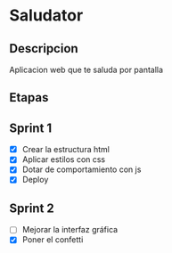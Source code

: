 # Saludator

##  Descripcion
Aplicacion web que te saluda por pantalla

## Etapas

## Sprint 1

- [x] Crear la estructura html
- [x] Aplicar estilos con css
- [x] Dotar de comportamiento con js
- [x] Deploy

## Sprint 2

 - [ ] Mejorar la interfaz gráfica
 - [x] Poner el confetti